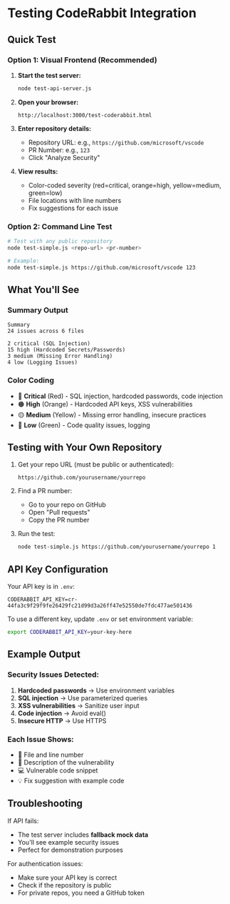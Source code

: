 # Testing CodeRabbit Integration

## Quick Test

### Option 1: Visual Frontend (Recommended)

1. **Start the test server:**
   ```bash
   node test-api-server.js
   ```

2. **Open your browser:**
   ```
   http://localhost:3000/test-coderabbit.html
   ```

3. **Enter repository details:**
   - Repository URL: e.g., `https://github.com/microsoft/vscode`
   - PR Number: e.g., `123`
   - Click "Analyze Security"

4. **View results:**
   - Color-coded severity (red=critical, orange=high, yellow=medium, green=low)
   - File locations with line numbers
   - Fix suggestions for each issue

### Option 2: Command Line Test

```bash
# Test with any public repository
node test-simple.js <repo-url> <pr-number>

# Example:
node test-simple.js https://github.com/microsoft/vscode 123
```

## What You'll See

### Summary Output
```
Summary
24 issues across 6 files

2 critical (SQL Injection)
15 high (Hardcoded Secrets/Passwords)
3 medium (Missing Error Handling)
4 low (Logging Issues)
```

### Color Coding
- 🔴 **Critical** (Red) - SQL injection, hardcoded passwords, code injection
- 🟠 **High** (Orange) - Hardcoded API keys, XSS vulnerabilities
- 🟡 **Medium** (Yellow) - Missing error handling, insecure practices
- 🔵 **Low** (Green) - Code quality issues, logging

## Testing with Your Own Repository

1. Get your repo URL (must be public or authenticated):
   ```
   https://github.com/yourusername/yourrepo
   ```

2. Find a PR number:
   - Go to your repo on GitHub
   - Open "Pull requests"
   - Copy the PR number

3. Run the test:
   ```bash
   node test-simple.js https://github.com/yourusername/yourrepo 1
   ```

## API Key Configuration

Your API key is in `.env`:
```
CODERABBIT_API_KEY=cr-44fa3c9f29f9fe26429fc21d99d3a26ff47e52550de7fdc477ae501436
```

To use a different key, update `.env` or set environment variable:
```bash
export CODERABBIT_API_KEY=your-key-here
```

## Example Output

### Security Issues Detected:
1. **Hardcoded passwords** → Use environment variables
2. **SQL injection** → Use parameterized queries  
3. **XSS vulnerabilities** → Sanitize user input
4. **Code injection** → Avoid eval()
5. **Insecure HTTP** → Use HTTPS

### Each Issue Shows:
- 🔴 File and line number
- 📝 Description of the vulnerability
- 💻 Vulnerable code snippet
- 💡 Fix suggestion with example code

## Troubleshooting

If API fails:
- The test server includes **fallback mock data**
- You'll see example security issues
- Perfect for demonstration purposes

For authentication issues:
- Make sure your API key is correct
- Check if the repository is public
- For private repos, you need a GitHub token

